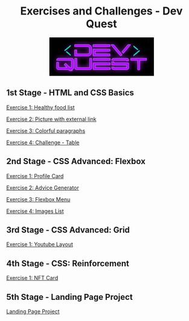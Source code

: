 
<div align="center">

# Exercises and Challenges - Dev Quest

![ ](/dev-quest-logo.png)

</div>

## 1st Stage - HTML and CSS Basics

[Exercise 1: Healthy food list](https://carolinaciolin.github.io/dev-quest/html-css-basic/ex1.html)

[Exercise 2: Picture with external link](https://carolinaciolin.github.io/dev-quest/html-css-basic/ex2.html)

[Exercise 3: Colorful paragraphs](https://carolinaciolin.github.io/dev-quest/html-css-basic/ex3/index.html)

[Exercise 4: Challenge - Table](https://carolinaciolin.github.io/dev-quest/html-css-basic/desafio-tabela/index.html)


## 2nd Stage - CSS Advanced: Flexbox

[Exercise 1: Profile Card](https://carolinaciolin.github.io/dev-quest/advanced-css-flexbox/ex1-profile-card/index.html)

[Exercise 2: Advice Generator](https://carolinaciolin.github.io/dev-quest/advanced-css-flexbox/ex2-advice-generator/index.html)

[Exercise 3: Flexbox Menu](https://carolinaciolin.github.io/dev-quest/advanced-css-flexbox/ex3-flexbox-menu/index.html)

[Exercise 4: Images List](https://carolinaciolin.github.io/dev-quest/advanced-css-flexbox/ex4-images-list/index.html)


## 3rd Stage - CSS Advanced: Grid

[Exercise 1: Youtube Layout](https://carolinaciolin.github.io/dev-quest/advanced-css-grid/youtube-layout/index.html)


## 4th Stage - CSS: Reinforcement

[Exercise 1: NFT Card](https://carolinaciolin.github.io/dev-quest/advanced-css-reinforcement/nft-preview-card-component/index.html)

## 5th Stage - Landing Page Project

[Landing Page Project](https://carolinaciolin.github.io/dev-quest/advanced-css-reinforcement/landing-page-project/index.html)
